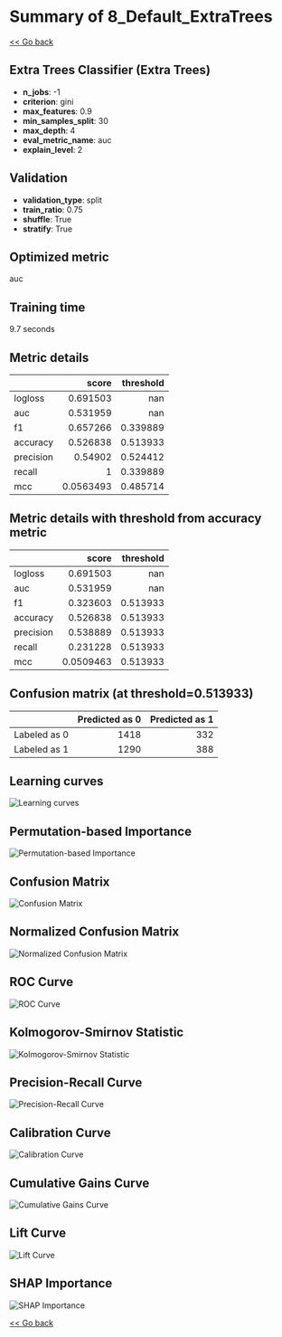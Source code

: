 # Summary of 8_Default_ExtraTrees

[<< Go back](../README.md)

## Extra Trees Classifier (Extra Trees)

- **n_jobs**: -1
- **criterion**: gini
- **max_features**: 0.9
- **min_samples_split**: 30
- **max_depth**: 4
- **eval_metric_name**: auc
- **explain_level**: 2

## Validation

- **validation_type**: split
- **train_ratio**: 0.75
- **shuffle**: True
- **stratify**: True

## Optimized metric

auc

## Training time

9.7 seconds

## Metric details

|           |     score |   threshold |
|:----------|----------:|------------:|
| logloss   | 0.691503  |  nan        |
| auc       | 0.531959  |  nan        |
| f1        | 0.657266  |    0.339889 |
| accuracy  | 0.526838  |    0.513933 |
| precision | 0.54902   |    0.524412 |
| recall    | 1         |    0.339889 |
| mcc       | 0.0563493 |    0.485714 |

## Metric details with threshold from accuracy metric

|           |     score |   threshold |
|:----------|----------:|------------:|
| logloss   | 0.691503  |  nan        |
| auc       | 0.531959  |  nan        |
| f1        | 0.323603  |    0.513933 |
| accuracy  | 0.526838  |    0.513933 |
| precision | 0.538889  |    0.513933 |
| recall    | 0.231228  |    0.513933 |
| mcc       | 0.0509463 |    0.513933 |

## Confusion matrix (at threshold=0.513933)

|              |   Predicted as 0 |   Predicted as 1 |
|:-------------|-----------------:|-----------------:|
| Labeled as 0 |             1418 |              332 |
| Labeled as 1 |             1290 |              388 |

## Learning curves

![Learning curves](learning_curves.png)

## Permutation-based Importance

![Permutation-based Importance](permutation_importance.png)

## Confusion Matrix

![Confusion Matrix](confusion_matrix.png)

## Normalized Confusion Matrix

![Normalized Confusion Matrix](confusion_matrix_normalized.png)

## ROC Curve

![ROC Curve](roc_curve.png)

## Kolmogorov-Smirnov Statistic

![Kolmogorov-Smirnov Statistic](ks_statistic.png)

## Precision-Recall Curve

![Precision-Recall Curve](precision_recall_curve.png)

## Calibration Curve

![Calibration Curve](calibration_curve_curve.png)

## Cumulative Gains Curve

![Cumulative Gains Curve](cumulative_gains_curve.png)

## Lift Curve

![Lift Curve](lift_curve.png)

## SHAP Importance

![SHAP Importance](shap_importance.png)

[<< Go back](../README.md)
